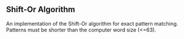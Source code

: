 ## Shift-Or Algorithm

An implementation of the Shift-Or algorithm for exact pattern matching. Patterns must be shorter than the computer word size (<=63).
